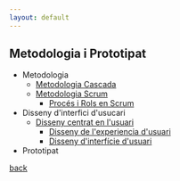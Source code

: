 ```yaml
---
layout: default
---
```


## Metodologia i Prototipat

- Metodologia
    - [Metodologia Cascada](metodologia/cascada.html)
    - [Metodologia Scrum](metodologia/scrum.html)
        - [Procés i Rols en Scrum](metodologia/procesRolsScrum.html)
- Disseny d'interfici d'usucari
    - [Disseny centrat en l'usuari](./disseny/DissenyCentratUsuari.html)
        - [Disseny de l'experiencia d'usuari](./disseny/experienciaUsuari.html)
        - [Disseny d'interfície d'usuari](./disseny/InterficieUsuari.html)
- Prototipat


[back](../..)
